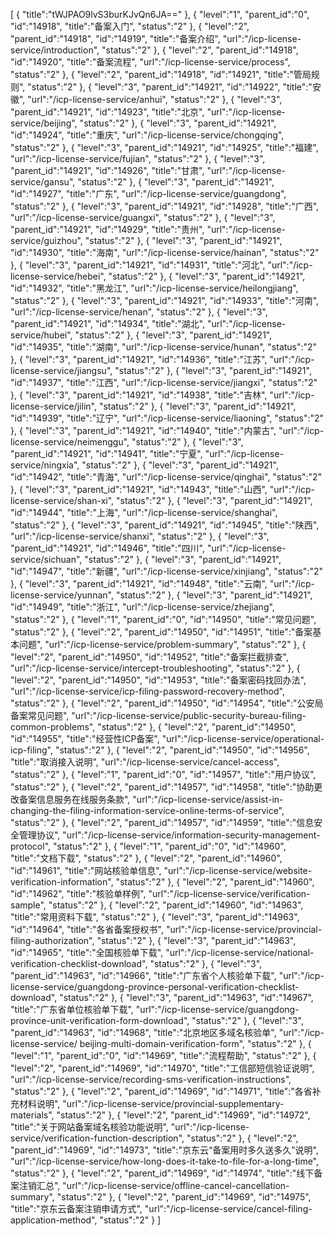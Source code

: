 [
	{
		"title":"tWJPAO9lvS3burKJvQn6JA=="
	},
	{
		"level":"1",
		"parent_id":"0",
		"id":"14918",
		"title":"备案入门",
		"status":"2"
	},
	{
		"level":"2",
		"parent_id":"14918",
		"id":"14919",
		"title":"备案介绍",
		"url":"/icp-license-service/introduction",
		"status":"2"
	},
	{
		"level":"2",
		"parent_id":"14918",
		"id":"14920",
		"title":"备案流程",
		"url":"/icp-license-service/process",
		"status":"2"
	},
	{
		"level":"2",
		"parent_id":"14918",
		"id":"14921",
		"title":"管局规则",
		"status":"2"
	},
	{
		"level":"3",
		"parent_id":"14921",
		"id":"14922",
		"title":"安徽",
		"url":"/icp-license-service/anhui",
		"status":"2"
	},
	{
		"level":"3",
		"parent_id":"14921",
		"id":"14923",
		"title":"北京",
		"url":"/icp-license-service/beijing",
		"status":"2"
	},
	{
		"level":"3",
		"parent_id":"14921",
		"id":"14924",
		"title":"重庆",
		"url":"/icp-license-service/chongqing",
		"status":"2"
	},
	{
		"level":"3",
		"parent_id":"14921",
		"id":"14925",
		"title":"福建",
		"url":"/icp-license-service/fujian",
		"status":"2"
	},
	{
		"level":"3",
		"parent_id":"14921",
		"id":"14926",
		"title":"甘肃",
		"url":"/icp-license-service/gansu",
		"status":"2"
	},
	{
		"level":"3",
		"parent_id":"14921",
		"id":"14927",
		"title":"广东",
		"url":"/icp-license-service/guangdong",
		"status":"2"
	},
	{
		"level":"3",
		"parent_id":"14921",
		"id":"14928",
		"title":"广西",
		"url":"/icp-license-service/guangxi",
		"status":"2"
	},
	{
		"level":"3",
		"parent_id":"14921",
		"id":"14929",
		"title":"贵州",
		"url":"/icp-license-service/guizhou",
		"status":"2"
	},
	{
		"level":"3",
		"parent_id":"14921",
		"id":"14930",
		"title":"海南",
		"url":"/icp-license-service/hainan",
		"status":"2"
	},
	{
		"level":"3",
		"parent_id":"14921",
		"id":"14931",
		"title":"河北",
		"url":"/icp-license-service/hebei",
		"status":"2"
	},
	{
		"level":"3",
		"parent_id":"14921",
		"id":"14932",
		"title":"黑龙江",
		"url":"/icp-license-service/heilongjiang",
		"status":"2"
	},
	{
		"level":"3",
		"parent_id":"14921",
		"id":"14933",
		"title":"河南",
		"url":"/icp-license-service/henan",
		"status":"2"
	},
	{
		"level":"3",
		"parent_id":"14921",
		"id":"14934",
		"title":"湖北",
		"url":"/icp-license-service/hubei",
		"status":"2"
	},
	{
		"level":"3",
		"parent_id":"14921",
		"id":"14935",
		"title":"湖南",
		"url":"/icp-license-service/hunan",
		"status":"2"
	},
	{
		"level":"3",
		"parent_id":"14921",
		"id":"14936",
		"title":"江苏",
		"url":"/icp-license-service/jiangsu",
		"status":"2"
	},
	{
		"level":"3",
		"parent_id":"14921",
		"id":"14937",
		"title":"江西",
		"url":"/icp-license-service/jiangxi",
		"status":"2"
	},
	{
		"level":"3",
		"parent_id":"14921",
		"id":"14938",
		"title":"吉林",
		"url":"/icp-license-service/jilin",
		"status":"2"
	},
	{
		"level":"3",
		"parent_id":"14921",
		"id":"14939",
		"title":"辽宁",
		"url":"/icp-license-service/liaoning",
		"status":"2"
	},
	{
		"level":"3",
		"parent_id":"14921",
		"id":"14940",
		"title":"内蒙古",
		"url":"/icp-license-service/neimenggu",
		"status":"2"
	},
	{
		"level":"3",
		"parent_id":"14921",
		"id":"14941",
		"title":"宁夏",
		"url":"/icp-license-service/ningxia",
		"status":"2"
	},
	{
		"level":"3",
		"parent_id":"14921",
		"id":"14942",
		"title":"青海",
		"url":"/icp-license-service/qinghai",
		"status":"2"
	},
	{
		"level":"3",
		"parent_id":"14921",
		"id":"14943",
		"title":"山西",
		"url":"/icp-license-service/shan-xi",
		"status":"2"
	},
	{
		"level":"3",
		"parent_id":"14921",
		"id":"14944",
		"title":"上海",
		"url":"/icp-license-service/shanghai",
		"status":"2"
	},
	{
		"level":"3",
		"parent_id":"14921",
		"id":"14945",
		"title":"陕西",
		"url":"/icp-license-service/shanxi",
		"status":"2"
	},
	{
		"level":"3",
		"parent_id":"14921",
		"id":"14946",
		"title":"四川",
		"url":"/icp-license-service/sichuan",
		"status":"2"
	},
	{
		"level":"3",
		"parent_id":"14921",
		"id":"14947",
		"title":"新疆",
		"url":"/icp-license-service/xinjiang",
		"status":"2"
	},
	{
		"level":"3",
		"parent_id":"14921",
		"id":"14948",
		"title":"云南",
		"url":"/icp-license-service/yunnan",
		"status":"2"
	},
	{
		"level":"3",
		"parent_id":"14921",
		"id":"14949",
		"title":"浙江",
		"url":"/icp-license-service/zhejiang",
		"status":"2"
	},
	{
		"level":"1",
		"parent_id":"0",
		"id":"14950",
		"title":"常见问题",
		"status":"2"
	},
	{
		"level":"2",
		"parent_id":"14950",
		"id":"14951",
		"title":"备案基本问题",
		"url":"/icp-license-service/problem-summary",
		"status":"2"
	},
	{
		"level":"2",
		"parent_id":"14950",
		"id":"14952",
		"title":"备案拦截排查",
		"url":"/icp-license-service/intercept-troubleshooting",
		"status":"2"
	},
	{
		"level":"2",
		"parent_id":"14950",
		"id":"14953",
		"title":"备案密码找回办法",
		"url":"/icp-license-service/icp-filing-password-recovery-method",
		"status":"2"
	},
	{
		"level":"2",
		"parent_id":"14950",
		"id":"14954",
		"title":"公安局备案常见问题",
		"url":"/icp-license-service/public-security-bureau-filing-common-problems",
		"status":"2"
	},
	{
		"level":"2",
		"parent_id":"14950",
		"id":"14955",
		"title":"经营性ICP备案",
		"url":"/icp-license-service/operational-icp-filing",
		"status":"2"
	},
	{
		"level":"2",
		"parent_id":"14950",
		"id":"14956",
		"title":"取消接入说明",
		"url":"/icp-license-service/cancel-access",
		"status":"2"
	},
	{
		"level":"1",
		"parent_id":"0",
		"id":"14957",
		"title":"用户协议",
		"status":"2"
	},
	{
		"level":"2",
		"parent_id":"14957",
		"id":"14958",
		"title":"协助更改备案信息服务在线服务条款",
		"url":"/icp-license-service/assist-in-changing-the-filing-information-service-online-terms-of-service",
		"status":"2"
	},
	{
		"level":"2",
		"parent_id":"14957",
		"id":"14959",
		"title":"信息安全管理协议",
		"url":"/icp-license-service/information-security-management-protocol",
		"status":"2"
	},
	{
		"level":"1",
		"parent_id":"0",
		"id":"14960",
		"title":"文档下载",
		"status":"2"
	},
	{
		"level":"2",
		"parent_id":"14960",
		"id":"14961",
		"title":"网站核验单信息",
		"url":"/icp-license-service/website-verification-information",
		"status":"2"
	},
	{
		"level":"2",
		"parent_id":"14960",
		"id":"14962",
		"title":"核验单样例",
		"url":"/icp-license-service/verification-sample",
		"status":"2"
	},
	{
		"level":"2",
		"parent_id":"14960",
		"id":"14963",
		"title":"常用资料下载",
		"status":"2"
	},
	{
		"level":"3",
		"parent_id":"14963",
		"id":"14964",
		"title":"各省备案授权书",
		"url":"/icp-license-service/provincial-filing-authorization",
		"status":"2"
	},
	{
		"level":"3",
		"parent_id":"14963",
		"id":"14965",
		"title":"全国核验单下载",
		"url":"/icp-license-service/national-verification-checklist-download",
		"status":"2"
	},
	{
		"level":"3",
		"parent_id":"14963",
		"id":"14966",
		"title":"广东省个人核验单下载",
		"url":"/icp-license-service/guangdong-province-personal-verification-checklist-download",
		"status":"2"
	},
	{
		"level":"3",
		"parent_id":"14963",
		"id":"14967",
		"title":"广东省单位核验单下载",
		"url":"/icp-license-service/guangdong-province-unit-verification-form-download",
		"status":"2"
	},
	{
		"level":"3",
		"parent_id":"14963",
		"id":"14968",
		"title":"北京地区多域名核验单",
		"url":"/icp-license-service/ beijing-multi-domain-verification-form",
		"status":"2"
	},
	{
		"level":"1",
		"parent_id":"0",
		"id":"14969",
		"title":"流程帮助",
		"status":"2"
	},
	{
		"level":"2",
		"parent_id":"14969",
		"id":"14970",
		"title":"工信部短信验证说明",
		"url":"/icp-license-service/recording-sms-verification-instructions",
		"status":"2"
	},
	{
		"level":"2",
		"parent_id":"14969",
		"id":"14971",
		"title":"各省补充材料说明",
		"url":"/icp-license-service/provincial-supplementary-materials",
		"status":"2"
	},
	{
		"level":"2",
		"parent_id":"14969",
		"id":"14972",
		"title":"关于网站备案域名核验功能说明",
		"url":"/icp-license-service/verification-function-description",
		"status":"2"
	},
	{
		"level":"2",
		"parent_id":"14969",
		"id":"14973",
		"title":"京东云“备案用时多久送多久”说明",
		"url":"/icp-license-service/how-long-does-it-take-to-file-for-a-long-time",
		"status":"2"
	},
	{
		"level":"2",
		"parent_id":"14969",
		"id":"14974",
		"title":"线下备案注销汇总",
		"url":"/icp-license-service/offline-cancel-cancellation-summary",
		"status":"2"
	},
	{
		"level":"2",
		"parent_id":"14969",
		"id":"14975",
		"title":"京东云备案注销申请方式",
		"url":"/icp-license-service/cancel-filing-application-method",
		"status":"2"
	}
]
